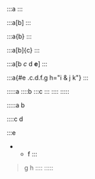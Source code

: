 :::a
:::

:::a[b]
:::

:::a{b}
:::

:::a[b]{c}
:::

:::a[b *c* d **e**]
:::

:::a{#e .c.d.f.g h="i & j k"}
:::

:::::a
::::b
:::c
:::
::::
:::::

:::::a
b

::::c
d

:::e

- - f
    :::

> g h
> ::::
> :::::
